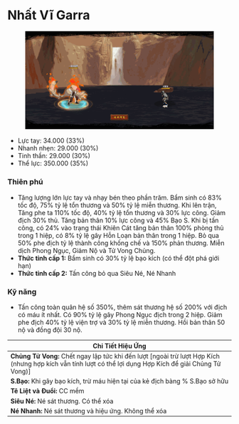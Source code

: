 # Nhất Vĩ Garra

<figure><img src="../../.gitbook/assets/Jinchuuriki_Gaara_S.Atk_.gif" alt=""><figcaption></figcaption></figure>

* Lực tay: 34.000 (33%)
* Nhanh nhẹn: 29.000 (30%)
* Tinh thần: 29.000 (30%)
* Thể lực: 350.000 (35%)

### Thiên phú

* Tăng lượng lớn lực tay và nhạy bén theo phần trăm. Bẩm sinh có 83% tốc độ, 75% tỷ lệ tổn thương và 50% tỷ lệ miễn thương. Khi lên trận, Tăng phe ta 110% tốc độ, 40% tỷ lệ tổn thương và 30% lực công. Giảm địch 30% thủ. Tăng bản thân 10% lực công và 45% Bạo S. Khi bị tấn công, có 24% vào trạng thái Khiên Cát tăng bản thân 100% phòng thủ trong 1 hiệp, có 8% tỷ lệ gây Hỗn Loạn bản thân trong 1 hiệp. Bỏ qua 50% phe địch tỷ lệ thành công khống chế và 150% phản thương. Miễn dịch Phong Ngục, Giảm Nộ và Tử Vong Chủng.
* **Thức tỉnh cấp 1:** Bẩm sinh có 30% tỷ lệ bạo kích (có thể đột phá giới hạn)
* **Thức tỉnh cấp 2:** Tấn công bỏ qua Siêu Né, Né Nhanh

### Kỹ năng

* Tấn công toàn quân hệ số 350%, thêm sát thương hệ số 200% với địch có máu ít nhất. Có 90% tỷ lệ gây Phong Ngục địch trong 2 hiệp. Giảm phe địch 40% tỷ lệ viện trợ và 30% tỷ lệ miễn thương. Hồi bản thân 50 nộ và đồng đội 30 nộ.

| Chi Tiết Hiệu Ứng                                                                                                                                          |
| ---------------------------------------------------------------------------------------------------------------------------------------------------------- |
| **Chủng Tử Vong:** Chết ngay lập tức khi đến lượt \[ngoài trừ lượt Hợp Kích (nhưng hợp kích vẫn tính lượt có thể lợi dụng Hợp Kích để giải Chủng Tử Vong)] |
| **S.Bạo:** Khi gây bạo kích, trừ máu hiện tại của kẻ địch bàng % S.Bạo sở hữu                                                                              |
| **Tê Liệt và Đuổi:** CC mềm                                                                                                                                |
| **Siêu Né:** Né sát thương. Có thể xóa                                                                                                                     |
| **Né Nhanh:** Né sát thương và hiệu ứng. Không thể xóa                                                                                                     |

